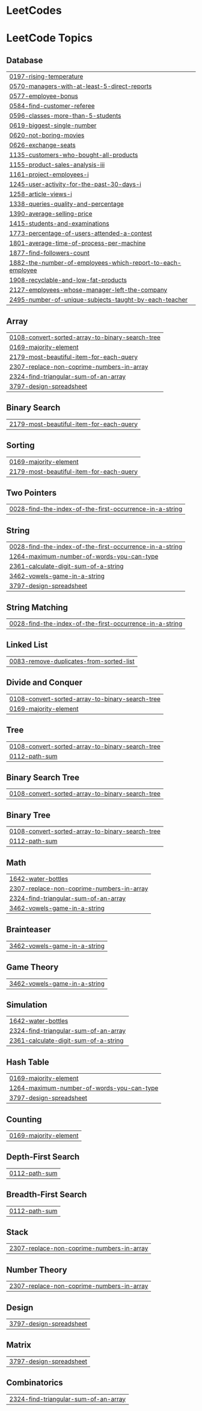 # LeetCodes
<!---LeetCode Topics Start-->
# LeetCode Topics
## Database
|  |
| ------- |
| [0197-rising-temperature](https://github.com/JackieNeoCEG/LeetCodes/tree/master/0197-rising-temperature) |
| [0570-managers-with-at-least-5-direct-reports](https://github.com/JackieNeoCEG/LeetCodes/tree/master/0570-managers-with-at-least-5-direct-reports) |
| [0577-employee-bonus](https://github.com/JackieNeoCEG/LeetCodes/tree/master/0577-employee-bonus) |
| [0584-find-customer-referee](https://github.com/JackieNeoCEG/LeetCodes/tree/master/0584-find-customer-referee) |
| [0596-classes-more-than-5-students](https://github.com/JackieNeoCEG/LeetCodes/tree/master/0596-classes-more-than-5-students) |
| [0619-biggest-single-number](https://github.com/JackieNeoCEG/LeetCodes/tree/master/0619-biggest-single-number) |
| [0620-not-boring-movies](https://github.com/JackieNeoCEG/LeetCodes/tree/master/0620-not-boring-movies) |
| [0626-exchange-seats](https://github.com/JackieNeoCEG/LeetCodes/tree/master/0626-exchange-seats) |
| [1135-customers-who-bought-all-products](https://github.com/JackieNeoCEG/LeetCodes/tree/master/1135-customers-who-bought-all-products) |
| [1155-product-sales-analysis-iii](https://github.com/JackieNeoCEG/LeetCodes/tree/master/1155-product-sales-analysis-iii) |
| [1161-project-employees-i](https://github.com/JackieNeoCEG/LeetCodes/tree/master/1161-project-employees-i) |
| [1245-user-activity-for-the-past-30-days-i](https://github.com/JackieNeoCEG/LeetCodes/tree/master/1245-user-activity-for-the-past-30-days-i) |
| [1258-article-views-i](https://github.com/JackieNeoCEG/LeetCodes/tree/master/1258-article-views-i) |
| [1338-queries-quality-and-percentage](https://github.com/JackieNeoCEG/LeetCodes/tree/master/1338-queries-quality-and-percentage) |
| [1390-average-selling-price](https://github.com/JackieNeoCEG/LeetCodes/tree/master/1390-average-selling-price) |
| [1415-students-and-examinations](https://github.com/JackieNeoCEG/LeetCodes/tree/master/1415-students-and-examinations) |
| [1773-percentage-of-users-attended-a-contest](https://github.com/JackieNeoCEG/LeetCodes/tree/master/1773-percentage-of-users-attended-a-contest) |
| [1801-average-time-of-process-per-machine](https://github.com/JackieNeoCEG/LeetCodes/tree/master/1801-average-time-of-process-per-machine) |
| [1877-find-followers-count](https://github.com/JackieNeoCEG/LeetCodes/tree/master/1877-find-followers-count) |
| [1882-the-number-of-employees-which-report-to-each-employee](https://github.com/JackieNeoCEG/LeetCodes/tree/master/1882-the-number-of-employees-which-report-to-each-employee) |
| [1908-recyclable-and-low-fat-products](https://github.com/JackieNeoCEG/LeetCodes/tree/master/1908-recyclable-and-low-fat-products) |
| [2127-employees-whose-manager-left-the-company](https://github.com/JackieNeoCEG/LeetCodes/tree/master/2127-employees-whose-manager-left-the-company) |
| [2495-number-of-unique-subjects-taught-by-each-teacher](https://github.com/JackieNeoCEG/LeetCodes/tree/master/2495-number-of-unique-subjects-taught-by-each-teacher) |
## Array
|  |
| ------- |
| [0108-convert-sorted-array-to-binary-search-tree](https://github.com/JackieNeoCEG/LeetCodes/tree/master/0108-convert-sorted-array-to-binary-search-tree) |
| [0169-majority-element](https://github.com/JackieNeoCEG/LeetCodes/tree/master/0169-majority-element) |
| [2179-most-beautiful-item-for-each-query](https://github.com/JackieNeoCEG/LeetCodes/tree/master/2179-most-beautiful-item-for-each-query) |
| [2307-replace-non-coprime-numbers-in-array](https://github.com/JackieNeoCEG/LeetCodes/tree/master/2307-replace-non-coprime-numbers-in-array) |
| [2324-find-triangular-sum-of-an-array](https://github.com/JackieNeoCEG/LeetCodes/tree/master/2324-find-triangular-sum-of-an-array) |
| [3797-design-spreadsheet](https://github.com/JackieNeoCEG/LeetCodes/tree/master/3797-design-spreadsheet) |
## Binary Search
|  |
| ------- |
| [2179-most-beautiful-item-for-each-query](https://github.com/JackieNeoCEG/LeetCodes/tree/master/2179-most-beautiful-item-for-each-query) |
## Sorting
|  |
| ------- |
| [0169-majority-element](https://github.com/JackieNeoCEG/LeetCodes/tree/master/0169-majority-element) |
| [2179-most-beautiful-item-for-each-query](https://github.com/JackieNeoCEG/LeetCodes/tree/master/2179-most-beautiful-item-for-each-query) |
## Two Pointers
|  |
| ------- |
| [0028-find-the-index-of-the-first-occurrence-in-a-string](https://github.com/JackieNeoCEG/LeetCodes/tree/master/0028-find-the-index-of-the-first-occurrence-in-a-string) |
## String
|  |
| ------- |
| [0028-find-the-index-of-the-first-occurrence-in-a-string](https://github.com/JackieNeoCEG/LeetCodes/tree/master/0028-find-the-index-of-the-first-occurrence-in-a-string) |
| [1264-maximum-number-of-words-you-can-type](https://github.com/JackieNeoCEG/LeetCodes/tree/master/1264-maximum-number-of-words-you-can-type) |
| [2361-calculate-digit-sum-of-a-string](https://github.com/JackieNeoCEG/LeetCodes/tree/master/2361-calculate-digit-sum-of-a-string) |
| [3462-vowels-game-in-a-string](https://github.com/JackieNeoCEG/LeetCodes/tree/master/3462-vowels-game-in-a-string) |
| [3797-design-spreadsheet](https://github.com/JackieNeoCEG/LeetCodes/tree/master/3797-design-spreadsheet) |
## String Matching
|  |
| ------- |
| [0028-find-the-index-of-the-first-occurrence-in-a-string](https://github.com/JackieNeoCEG/LeetCodes/tree/master/0028-find-the-index-of-the-first-occurrence-in-a-string) |
## Linked List
|  |
| ------- |
| [0083-remove-duplicates-from-sorted-list](https://github.com/JackieNeoCEG/LeetCodes/tree/master/0083-remove-duplicates-from-sorted-list) |
## Divide and Conquer
|  |
| ------- |
| [0108-convert-sorted-array-to-binary-search-tree](https://github.com/JackieNeoCEG/LeetCodes/tree/master/0108-convert-sorted-array-to-binary-search-tree) |
| [0169-majority-element](https://github.com/JackieNeoCEG/LeetCodes/tree/master/0169-majority-element) |
## Tree
|  |
| ------- |
| [0108-convert-sorted-array-to-binary-search-tree](https://github.com/JackieNeoCEG/LeetCodes/tree/master/0108-convert-sorted-array-to-binary-search-tree) |
| [0112-path-sum](https://github.com/JackieNeoCEG/LeetCodes/tree/master/0112-path-sum) |
## Binary Search Tree
|  |
| ------- |
| [0108-convert-sorted-array-to-binary-search-tree](https://github.com/JackieNeoCEG/LeetCodes/tree/master/0108-convert-sorted-array-to-binary-search-tree) |
## Binary Tree
|  |
| ------- |
| [0108-convert-sorted-array-to-binary-search-tree](https://github.com/JackieNeoCEG/LeetCodes/tree/master/0108-convert-sorted-array-to-binary-search-tree) |
| [0112-path-sum](https://github.com/JackieNeoCEG/LeetCodes/tree/master/0112-path-sum) |
## Math
|  |
| ------- |
| [1642-water-bottles](https://github.com/JackieNeoCEG/LeetCodes/tree/master/1642-water-bottles) |
| [2307-replace-non-coprime-numbers-in-array](https://github.com/JackieNeoCEG/LeetCodes/tree/master/2307-replace-non-coprime-numbers-in-array) |
| [2324-find-triangular-sum-of-an-array](https://github.com/JackieNeoCEG/LeetCodes/tree/master/2324-find-triangular-sum-of-an-array) |
| [3462-vowels-game-in-a-string](https://github.com/JackieNeoCEG/LeetCodes/tree/master/3462-vowels-game-in-a-string) |
## Brainteaser
|  |
| ------- |
| [3462-vowels-game-in-a-string](https://github.com/JackieNeoCEG/LeetCodes/tree/master/3462-vowels-game-in-a-string) |
## Game Theory
|  |
| ------- |
| [3462-vowels-game-in-a-string](https://github.com/JackieNeoCEG/LeetCodes/tree/master/3462-vowels-game-in-a-string) |
## Simulation
|  |
| ------- |
| [1642-water-bottles](https://github.com/JackieNeoCEG/LeetCodes/tree/master/1642-water-bottles) |
| [2324-find-triangular-sum-of-an-array](https://github.com/JackieNeoCEG/LeetCodes/tree/master/2324-find-triangular-sum-of-an-array) |
| [2361-calculate-digit-sum-of-a-string](https://github.com/JackieNeoCEG/LeetCodes/tree/master/2361-calculate-digit-sum-of-a-string) |
## Hash Table
|  |
| ------- |
| [0169-majority-element](https://github.com/JackieNeoCEG/LeetCodes/tree/master/0169-majority-element) |
| [1264-maximum-number-of-words-you-can-type](https://github.com/JackieNeoCEG/LeetCodes/tree/master/1264-maximum-number-of-words-you-can-type) |
| [3797-design-spreadsheet](https://github.com/JackieNeoCEG/LeetCodes/tree/master/3797-design-spreadsheet) |
## Counting
|  |
| ------- |
| [0169-majority-element](https://github.com/JackieNeoCEG/LeetCodes/tree/master/0169-majority-element) |
## Depth-First Search
|  |
| ------- |
| [0112-path-sum](https://github.com/JackieNeoCEG/LeetCodes/tree/master/0112-path-sum) |
## Breadth-First Search
|  |
| ------- |
| [0112-path-sum](https://github.com/JackieNeoCEG/LeetCodes/tree/master/0112-path-sum) |
## Stack
|  |
| ------- |
| [2307-replace-non-coprime-numbers-in-array](https://github.com/JackieNeoCEG/LeetCodes/tree/master/2307-replace-non-coprime-numbers-in-array) |
## Number Theory
|  |
| ------- |
| [2307-replace-non-coprime-numbers-in-array](https://github.com/JackieNeoCEG/LeetCodes/tree/master/2307-replace-non-coprime-numbers-in-array) |
## Design
|  |
| ------- |
| [3797-design-spreadsheet](https://github.com/JackieNeoCEG/LeetCodes/tree/master/3797-design-spreadsheet) |
## Matrix
|  |
| ------- |
| [3797-design-spreadsheet](https://github.com/JackieNeoCEG/LeetCodes/tree/master/3797-design-spreadsheet) |
## Combinatorics
|  |
| ------- |
| [2324-find-triangular-sum-of-an-array](https://github.com/JackieNeoCEG/LeetCodes/tree/master/2324-find-triangular-sum-of-an-array) |
<!---LeetCode Topics End-->